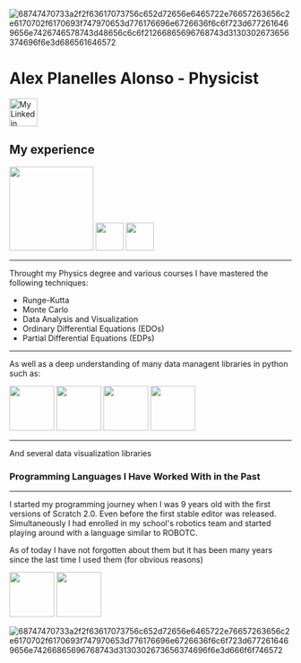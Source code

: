 ![68747470733a2f2f63617073756c652d72656e6465722e76657263656c2e6170702f6170693f747970653d776176696e6726636f6c6f723d6772616469656e7426746578743d48656c6c6f21266865696768743d3130302673656374696f6e3d686561646572](https://github.com/user-attachments/assets/193f29cc-dd15-47ea-9432-1aabac865d2c)
# Alex Planelles Alonso - Physicist 

<!--
href="www.linkedin.com/in/alex-planelles-alonso"
![www.linkedin.com/in/alex-planelles-alonso](https://github.com/user-attachments/assets/038b7f45-060e-4a84-90ae-209f0d400944 =50x50)
-->

<a href="https://www.linkedin.com/in/alex-planelles-alonso/">
  <img src="https://github.com/user-attachments/assets/038b7f45-060e-4a84-90ae-209f0d400944" width="50" alt="My Linkedin Profile">
</a>


## My experience

<img src="https://github.com/user-attachments/assets/fee728b0-73dc-4361-aa74-d9be628a007d" width="150">

<img src="https://github.com/user-attachments/assets/c0c32168-8348-4b58-9632-aa46444a779f" width="50">

<img src="https://github.com/user-attachments/assets/25ea3fe2-b862-46e0-b23d-c5b51911c0b7" width="50">

-------------------------------------------------------------------
Throught my Physics degree and various courses I have mastered the following techniques:

-  Runge-Kutta
-  Monte Carlo
-  Data Analysis and Visualization
-  Ordinary Differential Equations (EDOs)
-  Partial Differential Equations (EDPs)

------------------------------------------------------------------------------------------------------

As well as a deep understanding of many data managent libraries in python such as:

<img src= "https://github.com/user-attachments/assets/57ca645f-0119-4996-a5c7-64b79fad07f9" height="80">
<img src="https://github.com/user-attachments/assets/fbd23005-59bd-4178-8d56-e848c49aade5" height="80">
<img src="https://github.com/user-attachments/assets/91af6d5f-78f8-41c4-bc1d-4ecfbf07431b" height="80">
<img src="https://github.com/user-attachments/assets/18c43b33-a0e0-47ba-a62b-d7efceec894f" height="80">

-----------------------------------------------
And several data visualization libraries


### Programming Languages I Have Worked With in the Past
-------------------------------------------------------------------
I started my programming journey when I was 9 years old with the first versions of Scratch 2.0. Even before the first stable editor was released. Simultaneously I had enrolled in my school's robotics team and started playing around with a language similar to ROBOTC.

As of today I have not forgotten about them but it has been many years since the last time I used them (for obvious reasons)


<img src="https://github.com/user-attachments/assets/968a35d8-8938-4c9c-9620-dc82601298e7" height="80">
<img src="https://github.com/user-attachments/assets/e8902bb4-c832-4256-aa51-f549b57f2443" height="80">


![68747470733a2f2f63617073756c652d72656e6465722e76657263656c2e6170702f6170693f747970653d776176696e6726636f6c6f723d6772616469656e74266865696768743d3130302673656374696f6e3d666f6f746572](https://github.com/user-attachments/assets/7f16f387-960c-4660-9be6-806dd2d9c154)



<!--
**PlanellesAlex/PlanellesAlex** is a ✨ _special_ ✨ repository because its `README.md` (this file) appears on your GitHub profile.

Here are some ideas to get you started:

- 🔭 I’m currently working on ...
- 🌱 I’m currently learning ...
- 👯 I’m looking to collaborate on ...
- 🤔 I’m looking for help with ...
- 💬 Ask me about ...
- 📫 How to reach me: ...
- 😄 Pronouns: ...
- ⚡ Fun fact: ...
-->
